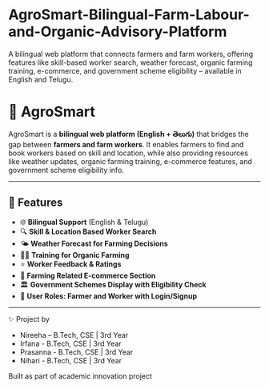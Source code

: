 # AgroSmart-Bilingual-Farm-Labour-and-Organic-Advisory-Platform
A bilingual web platform that connects farmers and farm workers, offering features like skill-based worker search, weather forecast, organic farming training, e-commerce, and government scheme eligibility – available in English and Telugu.
# 🌾 AgroSmart

AgroSmart is a **bilingual web platform (English + తెలుగు)** that bridges the gap between **farmers and farm workers**. It enables farmers to find and book workers based on skill and location, while also providing resources like weather updates, organic farming training, e-commerce features, and government scheme eligibility info.

---



## 📌 Features

- 🌐 **Bilingual Support** (English & Telugu)
- 🔍 **Skill & Location Based Worker Search**
- 🌤️ **Weather Forecast for Farming Decisions**
- 🧑‍🏫 **Training for Organic Farming**
- ⭐ **Worker Feedback & Ratings**
- 🛒 **Farming Related E-commerce Section**
- 🏛️ **Government Schemes Display with Eligibility Check**
- 🔐 **User Roles: Farmer and Worker with Login/Signup**

---

✨ Project by

- Nireeha – B.Tech, CSE | 3rd Year
- Irfana - B.Tech, CSE | 3rd Year
- Prasanna - B.Tech, CSE | 3rd Year
- Nihari - B.Tech, CSE | 3rd Year

Built as part of academic innovation project
